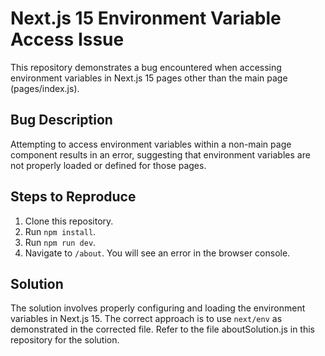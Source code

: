 # Next.js 15 Environment Variable Access Issue

This repository demonstrates a bug encountered when accessing environment variables in Next.js 15 pages other than the main page (pages/index.js).

## Bug Description

Attempting to access environment variables within a non-main page component results in an error, suggesting that environment variables are not properly loaded or defined for those pages.

## Steps to Reproduce

1. Clone this repository.
2. Run `npm install`.
3. Run `npm run dev`.
4. Navigate to `/about`. You will see an error in the browser console.

## Solution

The solution involves properly configuring and loading the environment variables in Next.js 15. The correct approach is to use `next/env` as demonstrated in the corrected file.  Refer to the file aboutSolution.js in this repository for the solution.